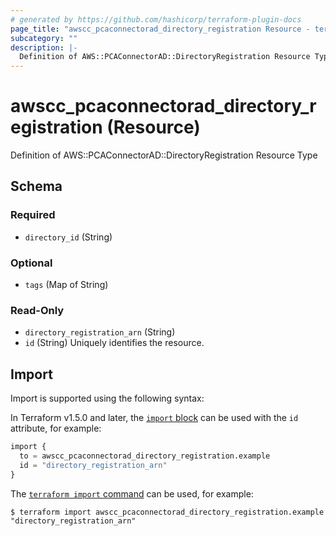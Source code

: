 ```yaml
---
# generated by https://github.com/hashicorp/terraform-plugin-docs
page_title: "awscc_pcaconnectorad_directory_registration Resource - terraform-provider-awscc"
subcategory: ""
description: |-
  Definition of AWS::PCAConnectorAD::DirectoryRegistration Resource Type
---
```


# awscc_pcaconnectorad_directory_registration (Resource)

Definition of AWS::PCAConnectorAD::DirectoryRegistration Resource Type



<!-- schema generated by tfplugindocs -->
## Schema

### Required

- `directory_id` (String)

### Optional

- `tags` (Map of String)

### Read-Only

- `directory_registration_arn` (String)
- `id` (String) Uniquely identifies the resource.

## Import

Import is supported using the following syntax:

In Terraform v1.5.0 and later, the [`import` block](https://developer.hashicorp.com/terraform/language/import) can be used with the `id` attribute, for example:

```terraform
import {
  to = awscc_pcaconnectorad_directory_registration.example
  id = "directory_registration_arn"
}
```

The [`terraform import` command](https://developer.hashicorp.com/terraform/cli/commands/import) can be used, for example:

```shell
$ terraform import awscc_pcaconnectorad_directory_registration.example "directory_registration_arn"
```
